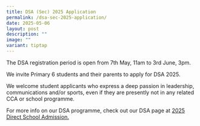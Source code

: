 ```yaml
---
title: DSA (Sec) 2025 Application
permalink: /dsa-sec-2025-application/
date: 2025-05-06
layout: post
description: ""
image: ""
variant: tiptap
---
```

<p>The DSA registration period is open from 7th May, 11am to 3rd June, 3pm.</p>
<p>We invite Primary 6 students and their parents to apply for DSA 2025.</p>
<p>We welcome student applicants who express a deep passion in leadership,
communications and/or sports, even if they are presently not in any related
CCA or school programme.</p>
<p>For more info on our DSA programme, check out our DSA page at <a href="https://www.evergreensec.moe.edu.sg/admission/dsa/" rel="noopener nofollow" target="_blank">2025 Direct School Admission.</a>
</p>